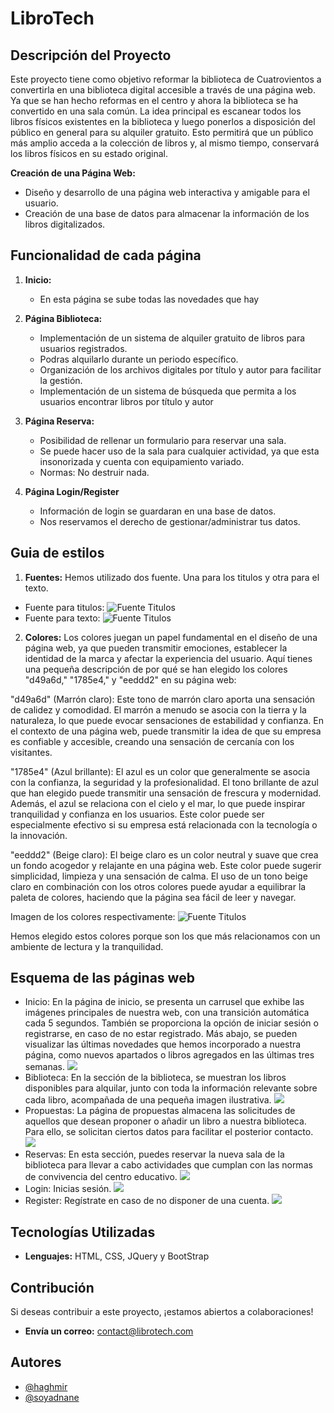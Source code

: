 # LibroTech

## Descripción del Proyecto

Este proyecto tiene como objetivo reformar la biblioteca de Cuatrovientos a convertirla en una biblioteca digital accesible a través de una página web. Ya que se han hecho reformas en el centro y ahora la biblioteca se ha convertido en una sala común. La idea principal es escanear todos los libros físicos existentes en la biblioteca y luego ponerlos a disposición del público en general para su alquiler gratuito. Esto permitirá que un público más amplio acceda a la colección de libros y, al mismo tiempo, conservará los libros físicos en su estado original.

**Creación de una Página Web:**
   - Diseño y desarrollo de una página web interactiva y amigable para el usuario.
   - Creación de una base de datos para almacenar la información de los libros digitalizados.


## Funcionalidad de cada página

1. **Inicio:**
   - En esta página se sube todas las novedades que hay 


3. **Página Biblioteca:**
   - Implementación de un sistema de alquiler gratuito de libros para usuarios registrados.
   - Podras alquilarlo durante un periodo específico.
   - Organización de los archivos digitales por título y autor para facilitar la gestión.
   - Implementación de un sistema de búsqueda que permita a los usuarios encontrar libros por título y autor

4. **Página Reserva:**
   - Posibilidad de rellenar un formulario para reservar una sala.
   - Se puede hacer uso de la sala para cualquier actividad, ya que esta insonorizada y cuenta con equipamiento variado.
   - Normas: No destruir nada.

5. **Página Login/Register**
    - Información de login se guardaran en una base de datos.
    - Nos reservamos el derecho de gestionar/administrar tus datos.

## Guia de estilos
1. **Fuentes:**
Hemos utilizado dos fuente. Una para los titulos y otra para el texto.
- Fuente para titulos:
![Fuente Titulos](./assets/img/fuente_titulo.png)
- Fuente para texto:
![Fuente Titulos](./assets/img/fuente_texto.png)

2. **Colores:**
Los colores juegan un papel fundamental en el diseño de una página web, ya que pueden transmitir emociones, establecer la identidad de la marca y afectar la experiencia del usuario. Aquí tienes una pequeña descripción de por qué se han elegido los colores "d49a6d," "1785e4," y "eeddd2" en su página web:

"d49a6d" (Marrón claro): Este tono de marrón claro aporta una sensación de calidez y comodidad. El marrón a menudo se asocia con la tierra y la naturaleza, lo que puede evocar sensaciones de estabilidad y confianza. En el contexto de una página web, puede transmitir la idea de que su empresa es confiable y accesible, creando una sensación de cercanía con los visitantes.

"1785e4" (Azul brillante): El azul es un color que generalmente se asocia con la confianza, la seguridad y la profesionalidad. El tono brillante de azul que han elegido puede transmitir una sensación de frescura y modernidad. Además, el azul se relaciona con el cielo y el mar, lo que puede inspirar tranquilidad y confianza en los usuarios. Este color puede ser especialmente efectivo si su empresa está relacionada con la tecnología o la innovación.

"eeddd2" (Beige claro): El beige claro es un color neutral y suave que crea un fondo acogedor y relajante en una página web. Este color puede sugerir simplicidad, limpieza y una sensación de calma. El uso de un tono beige claro en combinación con los otros colores puede ayudar a equilibrar la paleta de colores, haciendo que la página sea fácil de leer y navegar.

Imagen de los colores respectivamente:
![Fuente Titulos](./assets/img/palette.png)

Hemos elegido estos colores porque son los que más relacionamos con un ambiente de lectura y la tranquilidad. 

## Esquema de las páginas web
- Inicio: En la página de inicio, se presenta un carrusel que exhibe las imágenes principales de nuestra web, con una transición automática cada 5 segundos. También se proporciona la opción de iniciar sesión o registrarse, en caso de no estar registrado. Más abajo, se pueden visualizar las últimas novedades que hemos incorporado a nuestra página, como nuevos apartados o libros agregados en las últimas tres semanas.
![](./assets/img/index.jpg)
- Biblioteca: En la sección de la biblioteca, se muestran los libros disponibles para alquilar, junto con toda la información relevante sobre cada libro, acompañada de una pequeña imagen ilustrativa.
![](./assets/img/biblioteca.jpg)
- Propuestas: La página de propuestas almacena las solicitudes de aquellos que desean proponer o añadir un libro a nuestra biblioteca. Para ello, se solicitan ciertos datos para facilitar el posterior contacto.
![](./assets/img/propuestas.jpg)
- Reservas: En esta sección, puedes reservar la nueva sala de la biblioteca para llevar a cabo actividades que cumplan con las normas de convivencia del centro educativo.
![](./assets/img/reservas.jpg)
- Login: Inicias sesión.
![](./assets/img/login.jpg)
- Register: Regístrate en caso de no disponer de una cuenta.
![](./assets/img/register.jpg)

## Tecnologías Utilizadas

- **Lenguajes:** HTML, CSS, JQuery y BootStrap

## Contribución

Si deseas contribuir a este proyecto, ¡estamos abiertos a colaboraciones!
- **Envía un correo:** contact@librotech.com

## Autores
- [@haghmir](https://www.github.com/haghmir)
- [@soyadnane](https://www.github.com/soyadnane)
